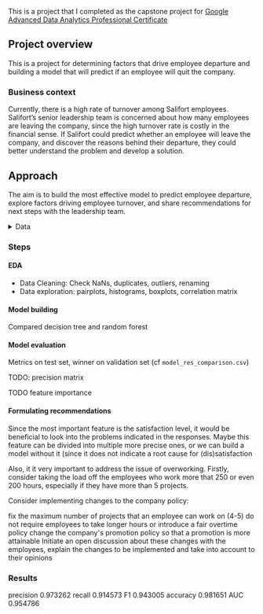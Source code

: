 This is a project that I completed as the capstone project for [Google Advanced Data Analytics Professional Certificate](https://www.coursera.org/professional-certificates/google-advanced-data-analytics)

## Project overview

This is a project for determining factors that drive employee departure and building a model that will predict if an employee will quit the company.

### Business context

Currently, there is a high rate of turnover among Salifort employees. Salifort’s senior leadership team is concerned about how many employees are leaving the company, since the high turnover rate is costly in the financial sense. If Salifort could predict whether an employee will leave the company, and discover the reasons behind their departure, they could better understand the problem and develop a solution.

## Approach

The aim is to build the most effective model to predict employee departure, explore factors driving employee turnover, and share recommendations for next steps with the leadership team. 

<details>
<summary>Data</summary>
The dataset contains 14,999 rows – each row is a different employee’s self-reported information

Variable  |Description |
-----|-----|
satisfaction_level|Employee-reported job satisfaction level [0&ndash;1]|
last_evaluation|Score of employee's last performance review [0&ndash;1]|
number_project|Number of projects employee contributes to|
average_monthly_hours|Average number of hours employee worked per month|
time_spend_company|How long the employee has been with the company (years)
Work_accident|Whether or not the employee experienced an accident while at work
left|Whether or not the employee left the company
promotion_last_5years|Whether or not the employee was promoted in the last 5 years
Department|The employee's department
salary|The employee's salary range (low / medium / high)
</details>


### Steps
#### EDA
- Data Cleaning: Check NaNs, duplicates, outliers, renaming
- Data exploration: pairplots, histograms, boxplots, correlation matrix

#### Model building
Compared decision tree and random forest

#### Model evaluation
Metrics on test set, winner on validation set (cf `model_res_comparison.csv`)

TODO: precision matrix

TODO feature importance

#### Formulating recommendations

Since the most important feature is the satisfaction level, it would be beneficial to look into the problems indicated in the responses. Maybe this feature can be divided into multiple more precise ones, or we can build a model without it (since it does not indicate a root cause for (dis)satisfaction

Also, it it very important to address the issue of overworking. Firstly, consider taking the load off the employees who work more that 250 or even 200 hours, especially if they have more than 5 projects.

Consider implementing changes to the company policy:

fix the maximum number of projects that an employee can work on (4-5)
do not require employees to take longer hours or introduce a fair overtime policy
change the company's promotion policy so that a promotion is more attainable
Initiate an open discussion about these changes with the employees, explain the changes to be implemented and take into account to their opinions


### Results

precision                     0.973262
recall                        0.914573
F1                            0.943005
accuracy                      0.981651
AUC                           0.954786